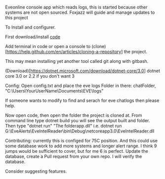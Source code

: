 Eveonline console app which reads logs, this is started because other systems are not open sourced.
Foxjazz will guide and manage updates to this project


To Install and configurer.

First download/install [code](https://code.visualstudio.com/docs?dv=win&wt.mc_id=DX_841432&sku=codewin)

Add terminal in code or open a console to (clone)[https://help.github.com/en/articles/cloning-a-repository] the project.

This may mean installing yet another tool called git along with gitbash.

(Download)[https://dotnet.microsoft.com/download/dotnet-core/3.0] dotnet core 3.0 or 2.2 if you don't want 3

Config:
Open config.txt and place the eve logs Folder in there:
chatFolder, "C:\Users\YourUserName\Documents\EVE\logs"

If someone wants to modify to find and serach for eve chatlogs then please help.

Now open code, then open the folder the project is cloned at.
From command line type  dotnet build
you will see the output built and folder.
Then type "dotnet run" "The folderapp.dll" 
i.e. dotnet run G:\EveAlerts\EveIntelReader\bin\Debug\netcoreapp3.0\EveIntelReader.dll


Contributing:
currently this is configed for 75C position. And this could use some database work to add more systems and longer alert range. I think 9 jumps would be sufficient to cover, but for me 6 is perfect.
Update the database, create a Pull request from your own repo. I will verify the database.

Consider suggesting features.







